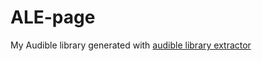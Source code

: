# ALE-page
My Audible library generated with [audible library extractor](https://github.com/joonaspaakko/audible-library-extractor)

